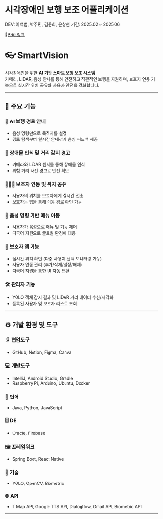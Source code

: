# 시각장애인 보행 보조 어플리케이션

DEV: 이백범, 박주민, 김준희, 윤창현
기간: 2025.02 ~ 2025.06

🔗[칸바 링크](https://www.canva.com/design/DAGpYBWOyQE/m2NQZaUPpJgJ0xCuOp_k6Q/edit?ui=eyJIIjp7IkEiOnRydWV9fQ)

# 👓 SmartVision

시각장애인을 위한 **AI 기반 스마트 보행 보조 시스템**  
카메라, LiDAR, 음성 안내를 통해 안전하고 직관적인 보행을 지원하며, 보호자 연동 기능으로 실시간 위치 공유와 사용자 안전을 강화합니다.

---

## 📌 주요 기능

### 🧭 AI 보행 경로 안내
- 음성 명령만으로 목적지를 설정
- 경로 탐색부터 실시간 안내까지 음성 피드백 제공

### 🚧 장애물 인식 및 거리 감지 경고
- 카메라와 LiDAR 센서를 통해 장애물 인식
- 위험 거리 사전 경고로 안전 확보

### 👨‍👩‍👧 보호자 연동 및 위치 공유
- 사용자의 위치를 보호자에게 실시간 전송
- 보호자는 앱을 통해 이동 경로 확인 가능

### 🎤 음성 명령 기반 메뉴 이동
- 사용자가 음성으로 메뉴 및 기능 제어
- 다국어 지원으로 글로벌 환경에 대응

### 📍 보호자 앱 기능
- 실시간 위치 확인 (다중 사용자 선택 모니터링 가능)
- 사용자 연동 관리 (추가/삭제/설정/해제)
- 다국어 지원을 통한 UI 자동 변환

### 🛠 관리자 기능
- YOLO 객체 감지 결과 및 LiDAR 거리 데이터 수신/시각화
- 등록된 사용자 및 보호자 리스트 조회

---

## ⚙️ 개발 환경 및 도구

### 🖇 협업도구
- GitHub, Notion, Figma, Canva

### 💻 개발도구
- IntelliJ, Android Studio, Gradle
- Raspberry Pi, Arduino, Ubuntu, Docker

### 📝 언어
- Java, Python, JavaScript

### 🗄 DB
- Oracle, Firebase

### 🖼 프레임워크
- Spring Boot, React Native

### 🔧 기술
- YOLO, OpenCV, Biometric

### 🌐 API
- T Map API, Google TTS API, Dialogflow, Gmail API, Biometric API

---
